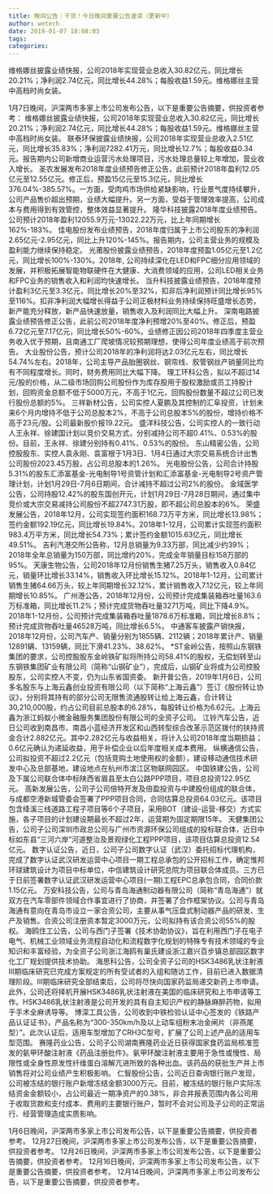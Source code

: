 ```yaml
---
title: 晚间公告｜干货！今日晚间重要公告速读（更新中）
author: wetech
date: 2019-01-07 18:08:03
tags: 
categories: 
---
```

维格娜丝披露业绩快报，公司2018年实现营业总收入30.82亿元，同比增长20.21%；净利润2.74亿元，同比增长44.28%；每股收益1.59元。维格娜丝主营中高档时尚女装。
<!-- more -->
1月7日晚间，沪深两市多家上市公司发布公告，以下是重要公告摘要，供投资者参考：
维格娜丝披露业绩快报，公司2018年实现营业总收入30.82亿元，同比增长20.21%；净利润2.74亿元，同比增长44.28%；每股收益1.59元。维格娜丝主营中高档时尚女装。
联泰环保披露业绩快报，公司2018年实现营业总收入2.51亿元，同比增长35.83%；净利润7282.41万元，同比增长12.7%；每股收益0.34元。报告期内公司新增商业运营污水处理项目，污水处理总量较上年增加，营业收入增长。
圣农发展发布2018年度业绩预告修正公告，此前预计2018年盈利12.05亿元至12.55亿元。修正后，预盈15亿元至15.3亿元，同比增长376.04%-385.57%。一方面，受肉鸡市场供给紧缺影响，行业景气度持续攀升，公司产品售价超出预期，业绩大幅提升。另一方面，受益于管理效率提高，公司成本与费用得到有效管控，整体效益显著提升。
隆华科技披露2018年度业绩预告。公司预计2018年盈利12055.9万元-13022.22万元，比上年同期增长162%-183%。
佳电股份发布业绩预告，2018年度归属于上市公司股东的净利润2.65亿元-2.95亿元，同比上升120%-145%。报告期内，公司主营业务的规模及盈利能力继续保持稳定。
光莆股份披露业绩预告，2018年度预盈1.05亿元至1.2亿元，同比增长100%-130%。2018年, 公司持续深化在LED和FPC细分应用领域的发展，并积极拓展智能物联硬件在大健康、大消费领域的应用，公司LED相关业务和FPC业务的销售收入和利润均快速增长。
当升科技披露业绩预告，2018年度预计盈利3亿元至3.3亿元，同比增长20%至32%，扣非后净利润预计同比增长95%至116%。扣非净利润大幅增长得益于公司正极材料业务持续保持旺盛增长态势，新产能充分释放，新产品快速放量，销售收入及利润同比大幅上升。
深南电路披露业绩预告修正公告，此前公司2018年度净利预增20%至40%。修正后，预盈6.72亿元至7.17亿元，同比增长50%-60%。业绩修正因公司2018年四季度主营业务收入优于预期，且南通工厂爬坡情况较预期理想，使得公司年度业绩高于前次预告。
大业股份公告，预计公司2018年的净利润将达2.03亿元左右，同比增长54.74%左右。2018年，公司主导产品胎圈钢丝、钢帘线、胶管钢丝产销量同比均有不同程度增长。同时，财务费用同比大幅下降。
理工环科公告，拟以不超过14元/股的价格，从二级市场回购公司股份作为库存股用于股权激励或员工持股计划，回购资金总额不低于5000万元，不高于1亿元，回购股份数量不超过公司已发行股份总额的5%。
三祥新材公告，公司实控人夏鹏及其控制的汇阜投资，计划未来6个月内增持不低于公司总股本2%，不高于公司总股本5%的股份，增持价格不高于23元/股。公司最新股价报19.22元。
盛洋科技公告，公司实控人的一致行动人王永祥、徐建国计划以竞价交易方式，分别减持公司不超0.41%、0.53%的股份。目前，王永祥、徐建分别持有0.41%、0.53%的股份。
东山精密公告，公司控股股东、实控人袁永刚、袁富根于1月3日、1月4日通过大宗交易系统合计出售公司股份2023.45万股，占公司总股本的1.26%。
光电股份公告，公司合计持股5.31%的股东汇添富基金-光电制导1号资管计划和汇添富基金-光电制导2号资产管理计划，计划1月29日-7月6日期间，合计减持不超过公司2%的股份。
金域医学公告，公司持股12.42%的股东国创开元，计划1月29日-7月28日期间，通过集中竞价或大宗交易减持公司股份不超2747.31万股，即不超公司总股本的6%。
荣盛发展公告，2018年12月，公司实现签约面积168.73万平方米，同比增长13.98%；签约金额192.19亿元，同比增长19.84%。2018年1-12月，公司累计实现签约面积983.4万平方米，同比增长54.73%；累计签约金额1015.63亿元，同比增长49.51%。
吉利汽港交所公告称，12月总销量为9.33万部，同比减少约39%；2018年全年总销量为150万部，同比增约20%，完成全年销量目标158万部的95%。
天康生物公告，公司2018年12月份销售生猪7.25万头，销售收入0.84亿元，销量环比增长33.14%，销售收入环比增长15.12%。2018年1-12月，公司累计销售生猪64.66万头，较上年同期增长32.12%，累计销售收入7.12亿元，较上年同期增长10.85%。
广州港公告，2018年12月份，公司预计完成集装箱吞吐量163.6万标准箱，同比增长11.2%；预计完成货物吞吐量3271万吨，同比下降4.9%。2018年1-12月份，公司预计完成集装箱吞吐量1878.6万标准箱，同比增长8.8%；预计完成货物吞吐量46528万吨，同比增长6.5%。
中通客车披露产销快报，2018年12月份，公司汽车产、销量分别为1855辆、2112辆；2018年累计产、销量12891辆、13159辆，同比下滑41.23%、38.62%。
*ST金岭公告，按照山东钢铁集团的要求，公司控股股东金岭铁矿拟将所持公司58.41%的股权，无偿划转至山东钢铁集团矿业有限公司（简称“山钢矿业”），完成后，山钢矿业将成为公司控股股东，公司实控人不变，仍为山东省国资委。
新开普公告，2019年1月6日，公司多名股东与上海云鑫创业投资有限公司（以下简称“上海云鑫”）签订《股份转让协议》，分别将其持有的部分公司无限售流通股转让给上海云鑫，合计转让30,210,000股，约占公司目前总股本的6.28%，每股转让价格为6.62元。上海云鑫为浙江蚂蚁小微金融服务集团股份有限公司的全资子公司。
江铃汽车公告，近日公司收到南昌市、南昌小蓝经济开发区和山西转型综合改革示范区拨付的扶持资金合计2.882亿元。其中2.282亿元与收益相关，将计入公司2018年度当期损益；0.6亿元确认为递延收益，用于补偿企业以后年度相关成本费用。
纵横通信公告，公司拟投资不超过2.2亿元（包括竞购土地使用权的金额），建设移动通信技术研发中心及总部基地，建设地点在杭州市滨江区物联网园区。
中国铁建公告，公司及下属公司联合体中标陕西省眉县至太白公路PPP项目，项目总投资122.95亿元。
高新发展公告，公司子公司倍特开发及倍盈投资与中建股份组成的联合体，与成都空港新城管委会签署了PPP项目合同，合同估算总投资64.03亿元。该项目包含绛溪三线道路工程子项目等6个子项目，采用BOT（建设-运营-移交）方式实施，各子项目的计划建设期最长不超过2年，运营期为固定期限15年。
天健集团公告，公司子公司深圳市政总公司与广州市资源环保公司组成的投标联合体，近日中标如东县“三河六岸”河道整治及景观绿化工程PPP项目，该项目估算总投资12.54亿元。
数字认证公告，近日，公司子公司数字认证（武汉）委托招标代理机构，完成了数字认证武汉研发运营中心项目一期工程总承包的公开招标工作，确定惟邦环球建筑设计为项目中标单位，中信建筑设计研究总院为项目联合体成员。三方已于日前签署数字认证武汉研发运营中心项目(一期)工程EPC总承包合同，合同价款1.15亿元。
万安科技公告，公司与青岛海通制动器有限公司（简称“青岛海通”）就双方在汽车零部件领域合作事宜进行了协商，并签署了合作框架协议。公司与青岛海通有意向在青岛市设立一家合资公司，主要从事气压盘式制动器产品的研发、生产及销售。合资公司注册资本暂定3000万元，公司拟持有该合资公司55%的股权。
海鸥住工公告，公司与西门子签署《技术协助协议》，旨在利用西门子在电子电气、机械工业领域业务流程自动化和流程数字化规划的特殊专有技术领域的专业知识和丰富经验，为全资子公司浙江海鸥有巢氏建设浙江嘉兴百步镇总部园区数字化工厂规划提供技术协助。
海思科公告，公司全资子公司的HSK3486乳状注射液Ⅲ期临床研究已完成方案规定的所有受试者的入组和随访工作，目前已进入数据清理阶段。Ⅲ期临床研究全部结束后，公司将尽快向国家药监局递交新药上市申请。此外，公司还将择机开展HSK3486乳状注射液在美国的临床研究和上市申请等工作。HSK3486乳状注射液是公司开发的具有自主知识产权的静脉麻醉药物，拟用于手术全麻诱导等。
博深工具公告，公司收到中铁检验认证中心签发的《铁路产品认证证书》，产品名称为“300-350km/h及以上动车组粉末冶金闸片（非燕尾型）”。此次认证后，适用车型增加了CRH3C型号，扩展了公司上述产品的适用车型范围。
赛隆药业公告，公司子公司湖南赛隆药业近日获得国家食药监局核准签发的氨甲环酸注射液《药品注册批件》。氨甲环酸注射液主要用于急性或慢性、局限性或全身性原发性纤维蛋白溶解亢进所致的各种出血。该药品的获批生产并上市销售将对公司业绩产生积极影响。
仁智股份公告，公司近日查询银行账户发现，公司被冻结的银行账户新增冻结金额3000万元。目前，被冻结的银行账户实际冻结资金金额较小，占公司最近一期净资产的0.38%，非合并报表范围内各公司用于收取货款和支付成本、费用的主要银行账户，暂时不会对公司及子公司的正常运行、经营管理造成实质影响。
 
 
1月6日晚间，沪深两市多家上市公司发布公告，以下是重要公告摘要，供投资者参考。
12月27日晚间，沪深两市多家上市公司发布公告，以下是重要公告摘要，供投资者参考。
12月26日晚间，沪深两市多家上市公司发布公告，以下是重要公告摘要，供投资者参考。
12月16日晚间，沪深两市多家上市公司发布公告，以下是重要公告摘要，供投资者参考。
12月14日晚间，沪深两市多家上市公司发布公告，以下是重要公告摘要，供投资者参考。
